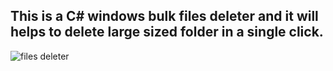 ## This is a C# windows bulk files deleter and it will helps to delete large sized folder in a single click.

![files deleter](https://github.com/LasaKaru/Bulk-Files-Deleter/assets/90686718/7817fb54-873f-43fc-bf78-e0f7c23ca7f2)
